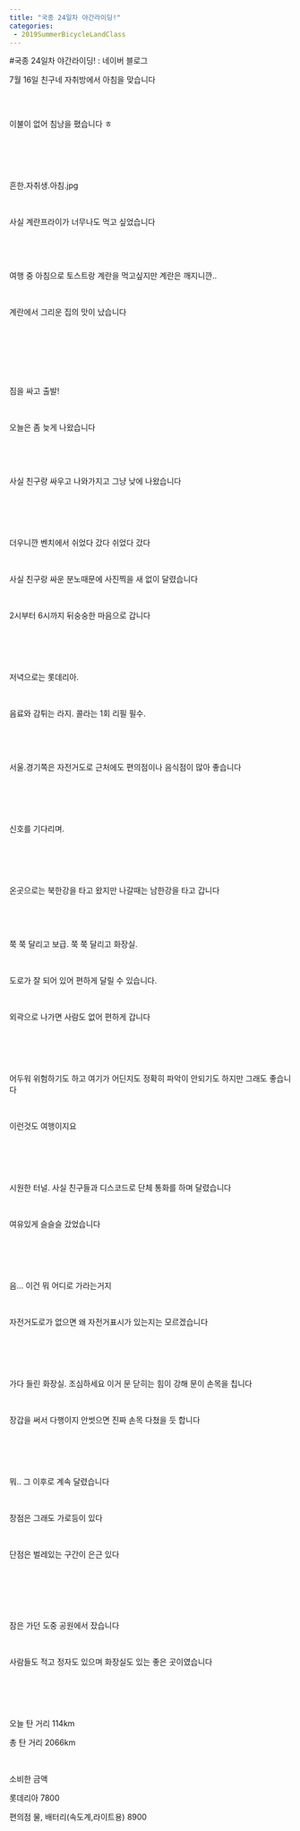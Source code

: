 ```yaml
---
title: "국종 24일차 야간라이딩!"
categories:
 - 2019SummerBicycleLandClass
---
```

#국종 24일차 야간라이딩! : 네이버 블로그
<div class="wrap_rabbit pcol2 _param(1) _postViewArea221592966154" id="post-view221592966154">
<!-- Rabbit HTML --><div class="se-viewer se-theme-default" lang="ko-KR">
<!-- SE_DOC_HEADER_END -->
<div class="se-main-container">
<div class="se-component se-text se-l-default" id="SE-e1c076db-3268-4607-a613-4c12db84ee5c">
<div class="se-component-content">
<div class="se-section se-section-text se-l-default">
<div class="se-module se-module-text"><!-- SE-TEXT { --><p class="se-text-paragraph se-text-paragraph-align-" id="SE-60f5cee5-06f6-43fb-993e-7bac69506a27" style=""><span class="se-fs- se-ff-" id="SE-f80e57f4-1355-4517-b7be-09fb26049b82" style="">7월 16일 친구네 자취방에서 아침을 맞습니다</span></p><!-- } SE-TEXT --><!-- SE-TEXT { --><p class="se-text-paragraph se-text-paragraph-align-" id="SE-de586cf6-dc73-4019-99da-df51dede280b" style=""><span class="se-fs- se-ff-" id="SE-5d3bfe40-6d00-45fd-8677-87690f274d4a" style="">​</span></p><!-- } SE-TEXT --></div>
</div>
</div>
</div> <div class="se-component se-image se-l-default" id="SE-6e0d2f92-5d29-4f56-9afb-affd9349dd02">
<div class="se-component-content se-component-content-fit">
<div class="se-section se-section-image se-l-default se-section-align-">
<a class="se-module se-module-image __se_image_link __se_link" data-linkdata='{"id" : "SE-6e0d2f92-5d29-4f56-9afb-affd9349dd02", "src" : "https://postfiles.pstatic.net/MjAxOTA3MjJfNjQg/MDAxNTYzNzkyNzQ3Nzk0.pVGHLXIDqh_KLB9o9grx01T6Fj5rwHZs7n7s2G1at9Eg.9ve-BYwSg1542ltAL5sQo9LPvnTTHvI6XqKP_-KpDokg.JPEG.dls32208/20190716_022103.jpg", "linkUse" : "false", "link" : ""}' data-linktype="img" href="#" onclick="return false;" style=" ">
<img alt="" class="se-image-resource" data-height="1232" data-lazy-src="https://postfiles.pstatic.net/MjAxOTA3MjJfNjQg/MDAxNTYzNzkyNzQ3Nzk0.pVGHLXIDqh_KLB9o9grx01T6Fj5rwHZs7n7s2G1at9Eg.9ve-BYwSg1542ltAL5sQo9LPvnTTHvI6XqKP_-KpDokg.JPEG.dls32208/20190716_022103.jpg?type=w966" data-width="693" src="https://postfiles.pstatic.net/MjAxOTA3MjJfNjQg/MDAxNTYzNzkyNzQ3Nzk0.pVGHLXIDqh_KLB9o9grx01T6Fj5rwHZs7n7s2G1at9Eg.9ve-BYwSg1542ltAL5sQo9LPvnTTHvI6XqKP_-KpDokg.JPEG.dls32208/20190716_022103.jpg?type=w80_blur">
</img></a> </div>
</div>
</div> <div class="se-component se-text se-l-default" id="SE-d3a5a731-e25f-4577-92df-709512059a50">
<div class="se-component-content">
<div class="se-section se-section-text se-l-default">
<div class="se-module se-module-text"><!-- SE-TEXT { --><p class="se-text-paragraph se-text-paragraph-align-" id="SE-c2b13d65-5585-4669-aea7-9647e88e6c70" style=""><span class="se-fs- se-ff-" id="SE-f2a4a55c-f291-4d93-9af4-6f935cc50156" style="">이불이 없어 침낭을 폈습니다 ㅎ</span></p><!-- } SE-TEXT --><!-- SE-TEXT { --><p class="se-text-paragraph se-text-paragraph-align-" id="SE-44fec364-3a39-4ba1-8d76-1feab66a7fab" style=""><span class="se-fs- se-ff-" id="SE-ead68c23-2c1e-47fc-9374-95d00b98a701" style="">​</span></p><!-- } SE-TEXT --><!-- SE-TEXT { --><p class="se-text-paragraph se-text-paragraph-align-" id="SE-3790f23d-f42f-4290-9c6a-86cf6dd6109f" style=""><span class="se-fs- se-ff-" id="SE-489e882b-c153-4d98-a36c-65207d4b52ff" style="">​</span></p><!-- } SE-TEXT --></div>
</div>
</div>
</div> <div class="se-component se-image se-l-default" id="SE-5a208364-db99-42b1-8417-269b80f63e0c">
<div class="se-component-content se-component-content-fit">
<div class="se-section se-section-image se-l-default se-section-align-">
<a class="se-module se-module-image __se_image_link __se_link" data-linkdata='{"id" : "SE-5a208364-db99-42b1-8417-269b80f63e0c", "src" : "https://postfiles.pstatic.net/MjAxOTA3MjJfMTY4/MDAxNTYzNzkyNzUwMzQ5.6vusdwH9wuo6eOU04H5xmPVbUxHOERoBLVIYcRtnPmUg.gVEcJuXx78lV4F86KS5bgZKUxAA8ATudpTOo4KtPNAEg.JPEG.dls32208/20190716_133126.jpg", "linkUse" : "false", "link" : ""}' data-linktype="img" href="#" onclick="return false;" style=" ">
<img alt="" class="se-image-resource" data-height="1232" data-lazy-src="https://postfiles.pstatic.net/MjAxOTA3MjJfMTY4/MDAxNTYzNzkyNzUwMzQ5.6vusdwH9wuo6eOU04H5xmPVbUxHOERoBLVIYcRtnPmUg.gVEcJuXx78lV4F86KS5bgZKUxAA8ATudpTOo4KtPNAEg.JPEG.dls32208/20190716_133126.jpg?type=w966" data-width="693" src="https://postfiles.pstatic.net/MjAxOTA3MjJfMTY4/MDAxNTYzNzkyNzUwMzQ5.6vusdwH9wuo6eOU04H5xmPVbUxHOERoBLVIYcRtnPmUg.gVEcJuXx78lV4F86KS5bgZKUxAA8ATudpTOo4KtPNAEg.JPEG.dls32208/20190716_133126.jpg?type=w80_blur">
</img></a> </div>
</div>
</div> <div class="se-component se-text se-l-default" id="SE-ade3651f-66b8-498e-b2de-0f87a72cf5ef">
<div class="se-component-content">
<div class="se-section se-section-text se-l-default">
<div class="se-module se-module-text"><!-- SE-TEXT { --><p class="se-text-paragraph se-text-paragraph-align-" id="SE-53fd294d-2c62-4bcc-8d06-673fe4af3299" style=""><span class="se-fs- se-ff-" id="SE-5645be4f-bc02-4d7c-8a17-e450ae2febf4" style="">흔한.자취생.아침.jpg</span></p><!-- } SE-TEXT --><!-- SE-TEXT { --><p class="se-text-paragraph se-text-paragraph-align-" id="SE-5c0aa268-879a-4d52-9e5d-605994c8aa47" style=""><span class="se-fs- se-ff-" id="SE-c91ec35a-4cc6-43a5-a6c6-4ebc65426a47" style="">​</span></p><!-- } SE-TEXT --><!-- SE-TEXT { --><p class="se-text-paragraph se-text-paragraph-align-" id="SE-9abd9a25-8cd5-41e9-a638-c97c00003e79" style=""><span class="se-fs- se-ff-" id="SE-1c284af2-172d-4833-98e6-721b482dc018" style="">사실 계란프라이가 너무나도 먹고 싶었습니다</span></p><!-- } SE-TEXT --><!-- SE-TEXT { --><p class="se-text-paragraph se-text-paragraph-align-" id="SE-62606d51-eb09-4f74-af25-007c3d99ea5c" style=""><span class="se-fs- se-ff-" id="SE-a8622d7b-549c-4998-b725-06596e32da0f" style="">​</span></p><!-- } SE-TEXT --><!-- SE-TEXT { --><p class="se-text-paragraph se-text-paragraph-align-" id="SE-fbda34a5-a5c6-44f6-bf95-1e88ab7b703e" style=""><span class="se-fs- se-ff-" id="SE-e08e8123-c752-4712-afc9-eefe45f3547b" style="">​</span></p><!-- } SE-TEXT --><!-- SE-TEXT { --><p class="se-text-paragraph se-text-paragraph-align-" id="SE-b72ca21f-589a-4a6a-8daa-29738f4c6f61" style=""><span class="se-fs- se-ff-" id="SE-65567a10-2b31-40d8-9e6f-b7a4e9f30469" style="">여행 중 아침으로 토스트랑 계란을 먹고싶지만 계란은 깨지니깐..</span></p><!-- } SE-TEXT --><!-- SE-TEXT { --><p class="se-text-paragraph se-text-paragraph-align-" id="SE-ab720623-96d6-4149-9c06-b3b2821ba5e8" style=""><span class="se-fs- se-ff-" id="SE-bc186b02-36bc-4893-84a7-1b57959190c2" style="">​</span></p><!-- } SE-TEXT --><!-- SE-TEXT { --><p class="se-text-paragraph se-text-paragraph-align-" id="SE-8a33cd71-1fe6-4e78-b0b8-d290fa043f3b" style=""><span class="se-fs- se-ff-" id="SE-53227eb7-fa4b-48ca-b0d1-058d266b15d3" style="">계란에서 그리운 집의 맛이 났습니다</span></p><!-- } SE-TEXT --><!-- SE-TEXT { --><p class="se-text-paragraph se-text-paragraph-align-" id="SE-a45f2155-97e1-481d-8293-ca86cb141224" style=""><span class="se-fs- se-ff-" id="SE-88b2de9d-8183-4041-a61b-80a72422a8b7" style="">​</span></p><!-- } SE-TEXT --><!-- SE-TEXT { --><p class="se-text-paragraph se-text-paragraph-align-" id="SE-7e5f475f-1a01-4e48-949d-7580af53ac21" style=""><span class="se-fs- se-ff-" id="SE-1e916746-6aba-4385-a912-59d5b3ecbe95" style="">​</span></p><!-- } SE-TEXT --><!-- SE-TEXT { --><p class="se-text-paragraph se-text-paragraph-align-" id="SE-ee1decd8-7b40-4e0a-b22a-5ac76f269c75" style=""><span class="se-fs- se-ff-" id="SE-9cd5329a-6736-4710-819c-5bcab05d2214" style="">​</span></p><!-- } SE-TEXT --></div>
</div>
</div>
</div> <div class="se-component se-image se-l-default" id="SE-103f06d6-8de8-43ce-b203-d82af9d03c42">
<div class="se-component-content se-component-content-fit">
<div class="se-section se-section-image se-l-default se-section-align-">
<a class="se-module se-module-image __se_image_link __se_link" data-linkdata='{"id" : "SE-103f06d6-8de8-43ce-b203-d82af9d03c42", "src" : "https://postfiles.pstatic.net/MjAxOTA3MjJfNiAg/MDAxNTYzNzkyNzUxODY3.qbPeqfxUY9p0EYaAYEBgtPNyzIKuTLLQ5dlPpmpGV6Mg.51-U3EzGBjvmTm3we9nI_ZDWX8sV4JjM4wFslZoNfu0g.JPEG.dls32208/20190716_154424.jpg", "linkUse" : "false", "link" : ""}' data-linktype="img" href="#" onclick="return false;" style=" ">
<img alt="" class="se-image-resource" data-height="1232" data-lazy-src="https://postfiles.pstatic.net/MjAxOTA3MjJfNiAg/MDAxNTYzNzkyNzUxODY3.qbPeqfxUY9p0EYaAYEBgtPNyzIKuTLLQ5dlPpmpGV6Mg.51-U3EzGBjvmTm3we9nI_ZDWX8sV4JjM4wFslZoNfu0g.JPEG.dls32208/20190716_154424.jpg?type=w966" data-width="693" src="https://postfiles.pstatic.net/MjAxOTA3MjJfNiAg/MDAxNTYzNzkyNzUxODY3.qbPeqfxUY9p0EYaAYEBgtPNyzIKuTLLQ5dlPpmpGV6Mg.51-U3EzGBjvmTm3we9nI_ZDWX8sV4JjM4wFslZoNfu0g.JPEG.dls32208/20190716_154424.jpg?type=w80_blur">
</img></a> </div>
</div>
</div> <div class="se-component se-text se-l-default" id="SE-3acd7157-8359-4cc5-b519-6e42eb1e3e52">
<div class="se-component-content">
<div class="se-section se-section-text se-l-default">
<div class="se-module se-module-text"><!-- SE-TEXT { --><p class="se-text-paragraph se-text-paragraph-align-" id="SE-3411aac6-7e1e-4520-90e0-7138fbea6cac" style=""><span class="se-fs- se-ff-" id="SE-f05f2d2c-f726-4adb-9a6d-6f9a80e7097d" style="">짐을 싸고 출발!</span></p><!-- } SE-TEXT --><!-- SE-TEXT { --><p class="se-text-paragraph se-text-paragraph-align-" id="SE-00673cb7-0486-45ce-bb23-629cc5d53aad" style=""><span class="se-fs- se-ff-" id="SE-e2ceeb62-6b23-4f2d-8c36-b7feb03c3074" style="">​</span></p><!-- } SE-TEXT --><!-- SE-TEXT { --><p class="se-text-paragraph se-text-paragraph-align-" id="SE-c97617c1-4c67-48fe-a68f-a002fec1fa1a" style=""><span class="se-fs- se-ff-" id="SE-97aa050c-16eb-4f08-8f98-58838041872c" style="">오늘은 좀 늦게 나왔습니다</span></p><!-- } SE-TEXT --><!-- SE-TEXT { --><p class="se-text-paragraph se-text-paragraph-align-" id="SE-549a50d4-7fae-4a9f-a443-2ffe1ae89d49" style=""><span class="se-fs- se-ff-" id="SE-d0bc760c-f067-41d0-b881-4ffc638489ac" style="">​</span></p><!-- } SE-TEXT --><!-- SE-TEXT { --><p class="se-text-paragraph se-text-paragraph-align-" id="SE-d8d05fff-addd-4646-83b7-ffbc221cf8ef" style=""><span class="se-fs- se-ff-" id="SE-3ad8094c-62ed-4190-b0f8-1286ea9c4599" style="">​</span></p><!-- } SE-TEXT --><!-- SE-TEXT { --><p class="se-text-paragraph se-text-paragraph-align-" id="SE-d3568089-914d-4b83-9eeb-ec036a298558" style=""><span class="se-fs- se-ff-" id="SE-57a61f98-facd-44d0-92f5-f867e2fd7bee" style="">사실 친구랑 싸우고 나와가지고 그냥 낮에 나왔습니다</span></p><!-- } SE-TEXT --><!-- SE-TEXT { --><p class="se-text-paragraph se-text-paragraph-align-" id="SE-36235492-60a7-4c6e-b4bb-26448de664a2" style=""><span class="se-fs- se-ff-" id="SE-36bedaab-a482-4fae-a192-a30fa30aef4c" style="">​</span></p><!-- } SE-TEXT --><!-- SE-TEXT { --><p class="se-text-paragraph se-text-paragraph-align-" id="SE-4b8786ae-a13a-4f70-b74e-734caaafb5f7" style=""><span class="se-fs- se-ff-" id="SE-1d192a74-046c-46c5-b826-98ebd79aa321" style="">​</span></p><!-- } SE-TEXT --></div>
</div>
</div>
</div> <div class="se-component se-image se-l-default" id="SE-e9cb8312-9292-44dc-a629-891f4e55680a">
<div class="se-component-content se-component-content-fit">
<div class="se-section se-section-image se-l-default se-section-align-">
<a class="se-module se-module-image __se_image_link __se_link" data-linkdata='{"id" : "SE-e9cb8312-9292-44dc-a629-891f4e55680a", "src" : "https://postfiles.pstatic.net/MjAxOTA3MjJfMjUw/MDAxNTYzNzkyNzUzOTEy.kn0mm3DZj6Q2tBSvhRlLZLsl0sRx7E0-aj6bTrvGPzIg.n2cgzDbeHY6mw9xPTPeE0r_tWDJsdzEhXlhb_i36PLAg.JPEG.dls32208/20190716_170705.jpg", "linkUse" : "false", "link" : ""}' data-linktype="img" href="#" onclick="return false;" style=" ">
<img alt="" class="se-image-resource" data-height="389" data-lazy-src="https://postfiles.pstatic.net/MjAxOTA3MjJfMjUw/MDAxNTYzNzkyNzUzOTEy.kn0mm3DZj6Q2tBSvhRlLZLsl0sRx7E0-aj6bTrvGPzIg.n2cgzDbeHY6mw9xPTPeE0r_tWDJsdzEhXlhb_i36PLAg.JPEG.dls32208/20190716_170705.jpg?type=w966" data-width="693" src="https://postfiles.pstatic.net/MjAxOTA3MjJfMjUw/MDAxNTYzNzkyNzUzOTEy.kn0mm3DZj6Q2tBSvhRlLZLsl0sRx7E0-aj6bTrvGPzIg.n2cgzDbeHY6mw9xPTPeE0r_tWDJsdzEhXlhb_i36PLAg.JPEG.dls32208/20190716_170705.jpg?type=w80_blur">
</img></a> </div>
</div>
</div> <div class="se-component se-text se-l-default" id="SE-2068877b-9205-47c3-833f-086057160d94">
<div class="se-component-content">
<div class="se-section se-section-text se-l-default">
<div class="se-module se-module-text"><!-- SE-TEXT { --><p class="se-text-paragraph se-text-paragraph-align-" id="SE-c1ef0a27-1d16-404b-894d-12c4318bba7e" style=""><span class="se-fs- se-ff-" id="SE-688852f1-7494-49b4-94ea-27b8f651c541" style="">더우니깐 벤치에서 쉬었다 갔다 쉬었다 갔다</span></p><!-- } SE-TEXT --><!-- SE-TEXT { --><p class="se-text-paragraph se-text-paragraph-align-" id="SE-28fe957d-c7ee-45da-bb0a-9e6a28f24612" style=""><span class="se-fs- se-ff-" id="SE-c50c3266-cd94-4d4f-90c9-57323994b225" style="">​</span></p><!-- } SE-TEXT --><!-- SE-TEXT { --><p class="se-text-paragraph se-text-paragraph-align-" id="SE-cf42c337-35f1-462d-9b07-f4a6aa829afd" style=""><span class="se-fs- se-ff-" id="SE-94424bc3-b3fc-4a0a-868c-bd9b7f0ac282" style="">사실 친구랑 싸운 분노때문에 사진찍을 새 없이 달렸습니다</span></p><!-- } SE-TEXT --><!-- SE-TEXT { --><p class="se-text-paragraph se-text-paragraph-align-" id="SE-3118ea9e-e16b-44e9-8758-1212a42a359d" style=""><span class="se-fs- se-ff-" id="SE-bc9f383b-c68d-45ae-9188-df6920bee6aa" style="">​</span></p><!-- } SE-TEXT --><!-- SE-TEXT { --><p class="se-text-paragraph se-text-paragraph-align-" id="SE-cb7ecfac-0275-4963-a658-83a57f0d6fcc" style=""><span class="se-fs- se-ff-" id="SE-cc98ebf3-1dfb-4321-a0a0-4cef7ffee897" style="">2시부터 6시까지 뒤숭숭한 마음으로 갑니다</span></p><!-- } SE-TEXT --><!-- SE-TEXT { --><p class="se-text-paragraph se-text-paragraph-align-" id="SE-f58d351c-39ca-4c2e-be3b-2f19375c5054" style=""><span class="se-fs- se-ff-" id="SE-52eb4c18-f4a4-4aa5-a822-5d2124535e25" style="">​</span></p><!-- } SE-TEXT --><!-- SE-TEXT { --><p class="se-text-paragraph se-text-paragraph-align-" id="SE-ec2949dc-b048-4484-beb8-3ea8a05ed0cd" style=""><span class="se-fs- se-ff-" id="SE-34b13599-0940-4f1a-b3cf-f9c3f289b272" style="">​</span></p><!-- } SE-TEXT --></div>
</div>
</div>
</div> <div class="se-component se-image se-l-default" id="SE-c1bf90e2-755e-4e4e-9570-4f1d29c6cb56">
<div class="se-component-content se-component-content-fit">
<div class="se-section se-section-image se-l-default se-section-align-">
<a class="se-module se-module-image __se_image_link __se_link" data-linkdata='{"id" : "SE-c1bf90e2-755e-4e4e-9570-4f1d29c6cb56", "src" : "https://postfiles.pstatic.net/MjAxOTA3MjJfOTEg/MDAxNTYzNzkyNzU0OTM3.Ktn3ZFHIaaWvK5wRjUNQX-StmjmWsLHujiFy3cyIGxEg.Lo9mNOvMfWcvNM0iTrI06fj4yqBefsKWXZstAqFVpEAg.JPEG.dls32208/20190716_184737.jpg", "linkUse" : "false", "link" : ""}' data-linktype="img" href="#" onclick="return false;" style=" ">
<img alt="" class="se-image-resource" data-height="389" data-lazy-src="https://postfiles.pstatic.net/MjAxOTA3MjJfOTEg/MDAxNTYzNzkyNzU0OTM3.Ktn3ZFHIaaWvK5wRjUNQX-StmjmWsLHujiFy3cyIGxEg.Lo9mNOvMfWcvNM0iTrI06fj4yqBefsKWXZstAqFVpEAg.JPEG.dls32208/20190716_184737.jpg?type=w966" data-width="693" src="https://postfiles.pstatic.net/MjAxOTA3MjJfOTEg/MDAxNTYzNzkyNzU0OTM3.Ktn3ZFHIaaWvK5wRjUNQX-StmjmWsLHujiFy3cyIGxEg.Lo9mNOvMfWcvNM0iTrI06fj4yqBefsKWXZstAqFVpEAg.JPEG.dls32208/20190716_184737.jpg?type=w80_blur"/>
</a> </div>
</div>
</div> <div class="se-component se-image se-l-default" id="SE-4961d6e3-dfaa-425d-925a-134319ce0266">
<div class="se-component-content se-component-content-fit">
<div class="se-section se-section-image se-l-default se-section-align-">
<a class="se-module se-module-image __se_image_link __se_link" data-linkdata='{"id" : "SE-4961d6e3-dfaa-425d-925a-134319ce0266", "src" : "https://postfiles.pstatic.net/MjAxOTA3MjJfMjEw/MDAxNTYzNzkyNzU2MDI0.H_V9sEnwoWfuLeJUPCK_7KBiNnUWgbfDbkGHRZCi2SMg.JD4Kw-BOhaDpr1yLY3ovoEeWksqZ-xsGltWVJU2OgZEg.JPEG.dls32208/20190716_185740.jpg", "linkUse" : "false", "link" : ""}' data-linktype="img" href="#" onclick="return false;" style=" ">
<img alt="" class="se-image-resource" data-height="389" data-lazy-src="https://postfiles.pstatic.net/MjAxOTA3MjJfMjEw/MDAxNTYzNzkyNzU2MDI0.H_V9sEnwoWfuLeJUPCK_7KBiNnUWgbfDbkGHRZCi2SMg.JD4Kw-BOhaDpr1yLY3ovoEeWksqZ-xsGltWVJU2OgZEg.JPEG.dls32208/20190716_185740.jpg?type=w966" data-width="693" src="https://postfiles.pstatic.net/MjAxOTA3MjJfMjEw/MDAxNTYzNzkyNzU2MDI0.H_V9sEnwoWfuLeJUPCK_7KBiNnUWgbfDbkGHRZCi2SMg.JD4Kw-BOhaDpr1yLY3ovoEeWksqZ-xsGltWVJU2OgZEg.JPEG.dls32208/20190716_185740.jpg?type=w80_blur"/>
</a> </div>
</div>
</div> <div class="se-component se-text se-l-default" id="SE-f275854d-785b-42e4-8f10-4452572b684a">
<div class="se-component-content">
<div class="se-section se-section-text se-l-default">
<div class="se-module se-module-text"><!-- SE-TEXT { --><p class="se-text-paragraph se-text-paragraph-align-" id="SE-b9935cbd-a9a7-4548-83f5-1c376731da84" style=""><span class="se-fs- se-ff-" id="SE-a33f8a66-250c-42ac-b706-1f4144955bed" style="">저녁으로는 롯데리아.</span></p><!-- } SE-TEXT --><!-- SE-TEXT { --><p class="se-text-paragraph se-text-paragraph-align-" id="SE-a06bdbf3-2e96-4394-9ee5-56b2271f9e10" style=""><span class="se-fs- se-ff-" id="SE-5e6a8882-5273-486c-abd2-277ca27d6837" style="">​</span></p><!-- } SE-TEXT --><!-- SE-TEXT { --><p class="se-text-paragraph se-text-paragraph-align-" id="SE-6dcb0187-110d-4f04-b2fe-8bff5bfebbc9" style=""><span class="se-fs- se-ff-" id="SE-f253ac4a-e248-4147-88a9-fa74b9fce8db" style="">음료와 감튀는 라지. 콜라는 1회 리필 필수.</span></p><!-- } SE-TEXT --><!-- SE-TEXT { --><p class="se-text-paragraph se-text-paragraph-align-" id="SE-48b59a8d-1607-4eb2-9a5e-d8af28f8d1a0" style=""><span class="se-fs- se-ff-" id="SE-8acee549-9934-4ca0-b7eb-8c17d68f331f" style="">​</span></p><!-- } SE-TEXT --><!-- SE-TEXT { --><p class="se-text-paragraph se-text-paragraph-align-" id="SE-434a7e3d-174e-496b-8bd0-af88646787f6" style=""><span class="se-fs- se-ff-" id="SE-d0c349ea-5e42-42a6-8a00-48d15d9edf95" style="">​</span></p><!-- } SE-TEXT --><!-- SE-TEXT { --><p class="se-text-paragraph se-text-paragraph-align-" id="SE-37f8d416-cb20-425a-b8a5-593be36fd651" style=""><span class="se-fs- se-ff-" id="SE-d0c9e123-b663-4042-bc1c-cfa4fc4ae09c" style="">서울.경기쪽은 자전거도로 근처에도 편의점이나 음식점이 많아 좋습니다</span></p><!-- } SE-TEXT --><!-- SE-TEXT { --><p class="se-text-paragraph se-text-paragraph-align-" id="SE-1de6360f-14a3-4a5f-aa3d-9d8ea8b0a05b" style=""><span class="se-fs- se-ff-" id="SE-31f73e57-3823-43ae-b3ad-e1f7a5a75868" style="">​</span></p><!-- } SE-TEXT --><!-- SE-TEXT { --><p class="se-text-paragraph se-text-paragraph-align-" id="SE-1147c0a3-d212-488b-955b-2216d70a479b" style=""><span class="se-fs- se-ff-" id="SE-5e2dc1c5-6645-40be-b192-d36b5c6a8fb2" style="">​</span></p><!-- } SE-TEXT --></div>
</div>
</div>
</div> <div class="se-component se-image se-l-default" id="SE-533e5896-13fd-4075-b2bc-426a3058895b">
<div class="se-component-content se-component-content-fit">
<div class="se-section se-section-image se-l-default se-section-align-">
<a class="se-module se-module-image __se_image_link __se_link" data-linkdata='{"id" : "SE-533e5896-13fd-4075-b2bc-426a3058895b", "src" : "https://postfiles.pstatic.net/MjAxOTA3MjJfMTQg/MDAxNTYzNzkyNzU3MTAw.xye2f7dbFF6tEY2r2vCnQRNNfL-BULYz55gqWtZtG1Ug.lklSE-IoTnKEj8Ce57qdt8EgUtUsa9Rg323UKkalSCMg.JPEG.dls32208/20190716_193016.jpg", "linkUse" : "false", "link" : ""}' data-linktype="img" href="#" onclick="return false;" style=" ">
<img alt="" class="se-image-resource" data-height="389" data-lazy-src="https://postfiles.pstatic.net/MjAxOTA3MjJfMTQg/MDAxNTYzNzkyNzU3MTAw.xye2f7dbFF6tEY2r2vCnQRNNfL-BULYz55gqWtZtG1Ug.lklSE-IoTnKEj8Ce57qdt8EgUtUsa9Rg323UKkalSCMg.JPEG.dls32208/20190716_193016.jpg?type=w966" data-width="693" src="https://postfiles.pstatic.net/MjAxOTA3MjJfMTQg/MDAxNTYzNzkyNzU3MTAw.xye2f7dbFF6tEY2r2vCnQRNNfL-BULYz55gqWtZtG1Ug.lklSE-IoTnKEj8Ce57qdt8EgUtUsa9Rg323UKkalSCMg.JPEG.dls32208/20190716_193016.jpg?type=w80_blur"/>
</a> </div>
</div>
</div> <div class="se-component se-image se-l-default" id="SE-76dc8541-ce32-4a94-9338-cf15b49b8c2f">
<div class="se-component-content se-component-content-fit">
<div class="se-section se-section-image se-l-default se-section-align-">
<a class="se-module se-module-image __se_image_link __se_link" data-linkdata='{"id" : "SE-76dc8541-ce32-4a94-9338-cf15b49b8c2f", "src" : "https://postfiles.pstatic.net/MjAxOTA3MjJfODcg/MDAxNTYzNzkyNzU4MTkw.bl5wkhLtExRbIXEN8y__LhDsGvZgCVL6T7EEZxAGwtgg.7N2-Ms1N6yDuUrWbLu-owhwo9lotjPzK6Uz8m5dMlCkg.JPEG.dls32208/20190716_193021.jpg", "linkUse" : "false", "link" : ""}' data-linktype="img" href="#" onclick="return false;" style=" ">
<img alt="" class="se-image-resource" data-height="389" data-lazy-src="https://postfiles.pstatic.net/MjAxOTA3MjJfODcg/MDAxNTYzNzkyNzU4MTkw.bl5wkhLtExRbIXEN8y__LhDsGvZgCVL6T7EEZxAGwtgg.7N2-Ms1N6yDuUrWbLu-owhwo9lotjPzK6Uz8m5dMlCkg.JPEG.dls32208/20190716_193021.jpg?type=w966" data-width="693" src="https://postfiles.pstatic.net/MjAxOTA3MjJfODcg/MDAxNTYzNzkyNzU4MTkw.bl5wkhLtExRbIXEN8y__LhDsGvZgCVL6T7EEZxAGwtgg.7N2-Ms1N6yDuUrWbLu-owhwo9lotjPzK6Uz8m5dMlCkg.JPEG.dls32208/20190716_193021.jpg?type=w80_blur"/>
</a> </div>
</div>
</div> <div class="se-component se-text se-l-default" id="SE-436f0e8e-9bf8-45f5-8eb6-5883a13c40db">
<div class="se-component-content">
<div class="se-section se-section-text se-l-default">
<div class="se-module se-module-text"><!-- SE-TEXT { --><p class="se-text-paragraph se-text-paragraph-align-" id="SE-d587dd46-05bf-4575-a01f-cad367d03470" style=""><span class="se-fs- se-ff-" id="SE-d47c5db5-6fd1-4e29-ba2e-e786e91c7416" style="">신호를 기다리며.</span></p><!-- } SE-TEXT --><!-- SE-TEXT { --><p class="se-text-paragraph se-text-paragraph-align-" id="SE-b0e00ad6-5e34-430c-a2bb-c9bfccef52ee" style=""><span class="se-fs- se-ff-" id="SE-9e5b2e3b-f12b-498e-b7fe-a69893cd0bfd" style="">​</span></p><!-- } SE-TEXT --><!-- SE-TEXT { --><p class="se-text-paragraph se-text-paragraph-align-" id="SE-c3a5a621-c510-4772-8a88-e3ee0a0ca6a9" style=""><span class="se-fs- se-ff-" id="SE-f7cc52ac-d0b8-4a7b-bbd6-939de3472c6d" style="">​</span></p><!-- } SE-TEXT --></div>
</div>
</div>
</div> <div class="se-component se-image se-l-default" id="SE-8847faf4-662d-433e-b066-1e12f63cc6c9">
<div class="se-component-content se-component-content-fit">
<div class="se-section se-section-image se-l-default se-section-align-">
<a class="se-module se-module-image __se_image_link __se_link" data-linkdata='{"id" : "SE-8847faf4-662d-433e-b066-1e12f63cc6c9", "src" : "https://postfiles.pstatic.net/MjAxOTA3MjJfMjM0/MDAxNTYzNzkyNzYwMzY1.P-H51E_nyVJe8HUx0trIUS1B2g3aTRQd0tdpe3gqezIg.o8chfk4OmMpc1Qc-TX7bRHQQBjdWH5yLT1N21s5Mnq4g.JPEG.dls32208/20190716_194516.jpg", "linkUse" : "false", "link" : ""}' data-linktype="img" href="#" onclick="return false;" style=" ">
<img alt="" class="se-image-resource" data-height="389" data-lazy-src="https://postfiles.pstatic.net/MjAxOTA3MjJfMjM0/MDAxNTYzNzkyNzYwMzY1.P-H51E_nyVJe8HUx0trIUS1B2g3aTRQd0tdpe3gqezIg.o8chfk4OmMpc1Qc-TX7bRHQQBjdWH5yLT1N21s5Mnq4g.JPEG.dls32208/20190716_194516.jpg?type=w966" data-width="693" src="https://postfiles.pstatic.net/MjAxOTA3MjJfMjM0/MDAxNTYzNzkyNzYwMzY1.P-H51E_nyVJe8HUx0trIUS1B2g3aTRQd0tdpe3gqezIg.o8chfk4OmMpc1Qc-TX7bRHQQBjdWH5yLT1N21s5Mnq4g.JPEG.dls32208/20190716_194516.jpg?type=w80_blur"/>
</a> </div>
</div>
</div> <div class="se-component se-text se-l-default" id="SE-a4263be0-4ba1-41c9-9683-da85c34143f2">
<div class="se-component-content">
<div class="se-section se-section-text se-l-default">
<div class="se-module se-module-text"><!-- SE-TEXT { --><p class="se-text-paragraph se-text-paragraph-align-" id="SE-8c4ef249-8c82-4a22-a41a-a608e5e1b1b9" style=""><span class="se-fs- se-ff-" id="SE-d8e46368-2488-4bd4-b5c1-b333563cb2eb" style="">온곳으로는 북한강을 타고 왔지만 나갈때는 남한강을 타고 갑니다</span></p><!-- } SE-TEXT --><!-- SE-TEXT { --><p class="se-text-paragraph se-text-paragraph-align-" id="SE-57dc8d63-8f68-4435-af43-5505c17f1283" style=""><span class="se-fs- se-ff-" id="SE-9cb7518b-eaa4-4626-8714-b99a9e6ea4a3" style="">​</span></p><!-- } SE-TEXT --><!-- SE-TEXT { --><p class="se-text-paragraph se-text-paragraph-align-" id="SE-507083be-c58e-406e-b1b6-19c16af4d787" style=""><span class="se-fs- se-ff-" id="SE-36e749c0-966c-4543-927f-03845d2f8b81" style="">​</span></p><!-- } SE-TEXT --><!-- SE-TEXT { --><p class="se-text-paragraph se-text-paragraph-align-" id="SE-d0094684-6261-4a11-a6bd-707d3d4bb740" style=""><span class="se-fs- se-ff-" id="SE-b7c2f08c-9f7e-4761-b0b8-dfa222101028" style="">쭉 쭉 달리고 보급.  쭉 쭉 달리고 화장실.</span></p><!-- } SE-TEXT --><!-- SE-TEXT { --><p class="se-text-paragraph se-text-paragraph-align-" id="SE-1cce4edc-2484-4e9e-b818-e81b6eb7d138" style=""><span class="se-fs- se-ff-" id="SE-ee22573e-a621-4ba8-8764-03bb4a77d4eb" style="">​</span></p><!-- } SE-TEXT --><!-- SE-TEXT { --><p class="se-text-paragraph se-text-paragraph-align-" id="SE-14f19f1d-49f3-4c19-aeee-55a3bf0a0c87" style=""><span class="se-fs- se-ff-" id="SE-3f28ae04-c966-450d-aef6-0b89beb89b05" style="">도로가 잘 되어 있어 편하게 달릴 수 있습니다.</span></p><!-- } SE-TEXT --><!-- SE-TEXT { --><p class="se-text-paragraph se-text-paragraph-align-" id="SE-af034374-3052-4a39-ac59-15b320a7fcb2" style=""><span class="se-fs- se-ff-" id="SE-e2e69f4f-7af3-4955-82af-41536aace168" style="">​</span></p><!-- } SE-TEXT --><!-- SE-TEXT { --><p class="se-text-paragraph se-text-paragraph-align-" id="SE-7872367d-3522-4c07-9c0d-b328dbf4597e" style=""><span class="se-fs- se-ff-" id="SE-ae1118ab-1f79-485d-81e1-a18af6e84375" style="">외곽으로 나가면 사람도 없어 편하게 갑니다</span></p><!-- } SE-TEXT --><!-- SE-TEXT { --><p class="se-text-paragraph se-text-paragraph-align-" id="SE-7acd545d-e420-4d35-9d9c-a2a40793783d" style=""><span class="se-fs- se-ff-" id="SE-6c25decd-6765-4996-8731-608967501942" style="">​</span></p><!-- } SE-TEXT --><!-- SE-TEXT { --><p class="se-text-paragraph se-text-paragraph-align-" id="SE-c8c4cf51-7e25-4d1f-a21a-58afcce4ece1" style=""><span class="se-fs- se-ff-" id="SE-225fa528-30e1-49af-9406-c94f6d6f54ac" style="">​</span></p><!-- } SE-TEXT --></div>
</div>
</div>
</div> <div class="se-component se-image se-l-default" id="SE-6192cf77-c11d-4ed0-943d-75f875a1cde4">
<div class="se-component-content se-component-content-fit">
<div class="se-section se-section-image se-l-default se-section-align-">
<a class="se-module se-module-image __se_image_link __se_link" data-linkdata='{"id" : "SE-6192cf77-c11d-4ed0-943d-75f875a1cde4", "src" : "https://postfiles.pstatic.net/MjAxOTA3MjJfMTc3/MDAxNTYzNzkyNzYxMzU2.JCr-u42PK7UJKI4T4eM9GbYIPqA-tEKRSARk-wVao0gg.-l2dYwfJHv1a6RfLX5_DG1toz4z5UJXJtX3LubwODrkg.JPEG.dls32208/20190716_203441.jpg", "linkUse" : "false", "link" : ""}' data-linktype="img" href="#" onclick="return false;" style=" ">
<img alt="" class="se-image-resource" data-height="389" data-lazy-src="https://postfiles.pstatic.net/MjAxOTA3MjJfMTc3/MDAxNTYzNzkyNzYxMzU2.JCr-u42PK7UJKI4T4eM9GbYIPqA-tEKRSARk-wVao0gg.-l2dYwfJHv1a6RfLX5_DG1toz4z5UJXJtX3LubwODrkg.JPEG.dls32208/20190716_203441.jpg?type=w966" data-width="693" src="https://postfiles.pstatic.net/MjAxOTA3MjJfMTc3/MDAxNTYzNzkyNzYxMzU2.JCr-u42PK7UJKI4T4eM9GbYIPqA-tEKRSARk-wVao0gg.-l2dYwfJHv1a6RfLX5_DG1toz4z5UJXJtX3LubwODrkg.JPEG.dls32208/20190716_203441.jpg?type=w80_blur"/>
</a> </div>
</div>
</div> <div class="se-component se-image se-l-default" id="SE-bc445fb8-c724-44c4-a392-a75bbd07e683">
<div class="se-component-content se-component-content-fit">
<div class="se-section se-section-image se-l-default se-section-align-">
<a class="se-module se-module-image __se_image_link __se_link" data-linkdata='{"id" : "SE-bc445fb8-c724-44c4-a392-a75bbd07e683", "src" : "https://postfiles.pstatic.net/MjAxOTA3MjJfMTk5/MDAxNTYzNzkyNzYyNDM2.UgGU7bgU_7SEWYCznxUcaf1Pal2IM4q3g8ITI6k98HUg.a1dJ5bG9BJGmY9SZKXZS-uxFfdVjT1k8RFvhznYFYMog.JPEG.dls32208/20190716_203642.jpg", "linkUse" : "false", "link" : ""}' data-linktype="img" href="#" onclick="return false;" style=" ">
<img alt="" class="se-image-resource" data-height="389" data-lazy-src="https://postfiles.pstatic.net/MjAxOTA3MjJfMTk5/MDAxNTYzNzkyNzYyNDM2.UgGU7bgU_7SEWYCznxUcaf1Pal2IM4q3g8ITI6k98HUg.a1dJ5bG9BJGmY9SZKXZS-uxFfdVjT1k8RFvhznYFYMog.JPEG.dls32208/20190716_203642.jpg?type=w966" data-width="693" src="https://postfiles.pstatic.net/MjAxOTA3MjJfMTk5/MDAxNTYzNzkyNzYyNDM2.UgGU7bgU_7SEWYCznxUcaf1Pal2IM4q3g8ITI6k98HUg.a1dJ5bG9BJGmY9SZKXZS-uxFfdVjT1k8RFvhznYFYMog.JPEG.dls32208/20190716_203642.jpg?type=w80_blur"/>
</a> </div>
</div>
</div> <div class="se-component se-text se-l-default" id="SE-e97f181b-1d2e-41e5-a625-f8d383a6277e">
<div class="se-component-content">
<div class="se-section se-section-text se-l-default">
<div class="se-module se-module-text"><!-- SE-TEXT { --><p class="se-text-paragraph se-text-paragraph-align-" id="SE-d69e2a76-0067-4c7c-a47a-10f66452ddd7" style=""><span class="se-fs- se-ff-" id="SE-0a005223-5d4b-4900-a947-8b84f2c5fca7" style="">어두워 위험하기도 하고 여기가 어딘지도 정확히 파악이 안되기도 하지만 그래도 좋습니다</span></p><!-- } SE-TEXT --><!-- SE-TEXT { --><p class="se-text-paragraph se-text-paragraph-align-" id="SE-b6fc0bd2-1c00-4777-81c7-707237a9d348" style=""><span class="se-fs- se-ff-" id="SE-eaef119d-76f4-4122-9c22-3b465c5add23" style="">​</span></p><!-- } SE-TEXT --><!-- SE-TEXT { --><p class="se-text-paragraph se-text-paragraph-align-" id="SE-0ef80689-7042-46ce-ab91-7727062eb538" style=""><span class="se-fs- se-ff-" id="SE-7d4f599e-8c2c-43d5-82ba-22ba2c35a2c6" style="">이런것도 여행이지요</span></p><!-- } SE-TEXT --><!-- SE-TEXT { --><p class="se-text-paragraph se-text-paragraph-align-" id="SE-34c94547-70a4-4b57-a1dd-4d2514000c46" style=""><span class="se-fs- se-ff-" id="SE-5ae6b032-fb0c-4975-9dc5-f270033de08b" style="">​</span></p><!-- } SE-TEXT --><!-- SE-TEXT { --><p class="se-text-paragraph se-text-paragraph-align-" id="SE-25bbf606-3ff6-4c4d-8eb7-de3ff3564bb2" style=""><span class="se-fs- se-ff-" id="SE-90a4f16b-af94-43d7-8470-a0fab3901725" style="">​</span></p><!-- } SE-TEXT --></div>
</div>
</div>
</div> <div class="se-component se-image se-l-default" id="SE-c8adb3d3-c28c-460f-8c2a-c10e3c064e01">
<div class="se-component-content se-component-content-fit">
<div class="se-section se-section-image se-l-default se-section-align-">
<a class="se-module se-module-image __se_image_link __se_link" data-linkdata='{"id" : "SE-c8adb3d3-c28c-460f-8c2a-c10e3c064e01", "src" : "https://postfiles.pstatic.net/MjAxOTA3MjJfMSAg/MDAxNTYzNzkyNzYzODE2.yfWg7pWMcn9zjS6aVfi2nexOn1F2_FNqypeSXhzrQWsg.UHYCG5jOqKVP9ApbtLGtC7BbpUMdgLmg4MKbADm161Qg.JPEG.dls32208/20190716_204746.jpg", "linkUse" : "false", "link" : ""}' data-linktype="img" href="#" onclick="return false;" style=" ">
<img alt="" class="se-image-resource" data-height="1232" data-lazy-src="https://postfiles.pstatic.net/MjAxOTA3MjJfMSAg/MDAxNTYzNzkyNzYzODE2.yfWg7pWMcn9zjS6aVfi2nexOn1F2_FNqypeSXhzrQWsg.UHYCG5jOqKVP9ApbtLGtC7BbpUMdgLmg4MKbADm161Qg.JPEG.dls32208/20190716_204746.jpg?type=w966" data-width="693" src="https://postfiles.pstatic.net/MjAxOTA3MjJfMSAg/MDAxNTYzNzkyNzYzODE2.yfWg7pWMcn9zjS6aVfi2nexOn1F2_FNqypeSXhzrQWsg.UHYCG5jOqKVP9ApbtLGtC7BbpUMdgLmg4MKbADm161Qg.JPEG.dls32208/20190716_204746.jpg?type=w80_blur"/>
</a> </div>
</div>
</div> <div class="se-component se-image se-l-default" id="SE-ba75231a-6fec-48b1-b1d4-e571076d9736">
<div class="se-component-content se-component-content-fit">
<div class="se-section se-section-image se-l-default se-section-align-">
<a class="se-module se-module-image __se_image_link __se_link" data-linkdata='{"id" : "SE-ba75231a-6fec-48b1-b1d4-e571076d9736", "src" : "https://postfiles.pstatic.net/MjAxOTA3MjJfMjMw/MDAxNTYzNzkyNzY1MTg4.LdaGwJyFraUrjRRiryOXxu5zwKCQcexRSrjvDQld9Ggg.zyWd4ZaTcX5FhGik7d6qYoqsPqrEmoK2glNXqdFWQOIg.JPEG.dls32208/20190716_210059.jpg", "linkUse" : "false", "link" : ""}' data-linktype="img" href="#" onclick="return false;" style=" ">
<img alt="" class="se-image-resource" data-height="1232" data-lazy-src="https://postfiles.pstatic.net/MjAxOTA3MjJfMjMw/MDAxNTYzNzkyNzY1MTg4.LdaGwJyFraUrjRRiryOXxu5zwKCQcexRSrjvDQld9Ggg.zyWd4ZaTcX5FhGik7d6qYoqsPqrEmoK2glNXqdFWQOIg.JPEG.dls32208/20190716_210059.jpg?type=w966" data-width="693" src="https://postfiles.pstatic.net/MjAxOTA3MjJfMjMw/MDAxNTYzNzkyNzY1MTg4.LdaGwJyFraUrjRRiryOXxu5zwKCQcexRSrjvDQld9Ggg.zyWd4ZaTcX5FhGik7d6qYoqsPqrEmoK2glNXqdFWQOIg.JPEG.dls32208/20190716_210059.jpg?type=w80_blur"/>
</a> </div>
</div>
</div> <div class="se-component se-text se-l-default" id="SE-666ef554-2a0c-40ac-9954-85beb63b6ea9">
<div class="se-component-content">
<div class="se-section se-section-text se-l-default">
<div class="se-module se-module-text"><!-- SE-TEXT { --><p class="se-text-paragraph se-text-paragraph-align-" id="SE-2a81ff2b-69a4-4a41-a6bf-58450882734d" style=""><span class="se-fs- se-ff-" id="SE-0458c430-cb94-409c-bdb1-8d7ae19d104b" style="">시원한 터널. 사실 친구들과 디스코드로 단체 통화를 하며 달렸습니다</span></p><!-- } SE-TEXT --><!-- SE-TEXT { --><p class="se-text-paragraph se-text-paragraph-align-" id="SE-e980c399-25f4-4e48-afc5-8b8a071f3b50" style=""><span class="se-fs- se-ff-" id="SE-b7973676-af11-480c-a96e-de5b57f2eb1c" style="">​</span></p><!-- } SE-TEXT --><!-- SE-TEXT { --><p class="se-text-paragraph se-text-paragraph-align-" id="SE-cfab04c5-6f86-42b1-8ff4-e4eb7aee1911" style=""><span class="se-fs- se-ff-" id="SE-dd636f97-fc7c-47bc-9257-0e1d06e718ba" style="">여유있게 슬슬슬 갔었습니다</span></p><!-- } SE-TEXT --><!-- SE-TEXT { --><p class="se-text-paragraph se-text-paragraph-align-" id="SE-747fdcab-073d-4e46-bb32-52f3252ece91" style=""><span class="se-fs- se-ff-" id="SE-2fd757db-4b68-4433-b179-964805a020d0" style="">​</span></p><!-- } SE-TEXT --><!-- SE-TEXT { --><p class="se-text-paragraph se-text-paragraph-align-" id="SE-a2683369-a98a-4443-9be7-23064f5a5644" style=""><span class="se-fs- se-ff-" id="SE-efd9ddd2-3ba8-486f-bd09-bf6438e60f65" style="">​</span></p><!-- } SE-TEXT --></div>
</div>
</div>
</div> <div class="se-component se-image se-l-default" id="SE-3bd49e2f-5da8-457a-9905-7306b0cd42be">
<div class="se-component-content se-component-content-fit">
<div class="se-section se-section-image se-l-default se-section-align-">
<a class="se-module se-module-image __se_image_link __se_link" data-linkdata='{"id" : "SE-3bd49e2f-5da8-457a-9905-7306b0cd42be", "src" : "https://postfiles.pstatic.net/MjAxOTA3MjJfMTQz/MDAxNTYzNzkyNzY3NzQz.p4CLEB9XqZ5P5z3eJrQlQRnZ2phSIVf4v8K0kKr_fAsg.r0G_dcAJxPKan7Qo-TryP0dVuO-O4zZpwJNVBaEHfNgg.JPEG.dls32208/20190716_213602%280%29.jpg", "linkUse" : "false", "link" : ""}' data-linktype="img" href="#" onclick="return false;" style=" ">
<img alt="" class="se-image-resource" data-height="1232" data-lazy-src="https://postfiles.pstatic.net/MjAxOTA3MjJfMTQz/MDAxNTYzNzkyNzY3NzQz.p4CLEB9XqZ5P5z3eJrQlQRnZ2phSIVf4v8K0kKr_fAsg.r0G_dcAJxPKan7Qo-TryP0dVuO-O4zZpwJNVBaEHfNgg.JPEG.dls32208/20190716_213602%280%29.jpg?type=w966" data-width="693" src="https://postfiles.pstatic.net/MjAxOTA3MjJfMTQz/MDAxNTYzNzkyNzY3NzQz.p4CLEB9XqZ5P5z3eJrQlQRnZ2phSIVf4v8K0kKr_fAsg.r0G_dcAJxPKan7Qo-TryP0dVuO-O4zZpwJNVBaEHfNgg.JPEG.dls32208/20190716_213602%280%29.jpg?type=w80_blur"/>
</a> </div>
</div>
</div> <div class="se-component se-text se-l-default" id="SE-f38c1cbf-0145-443b-a46d-104c787383cb">
<div class="se-component-content">
<div class="se-section se-section-text se-l-default">
<div class="se-module se-module-text"><!-- SE-TEXT { --><p class="se-text-paragraph se-text-paragraph-align-" id="SE-11258166-0db6-47bd-8274-e30133fe0e28" style=""><span class="se-fs- se-ff-" id="SE-8cd00f08-9cdf-4cd6-8668-8e6b3f48589e" style="">음... 이건 뭐 어디로 가라는거지</span></p><!-- } SE-TEXT --><!-- SE-TEXT { --><p class="se-text-paragraph se-text-paragraph-align-" id="SE-62537e27-377e-4f1c-9a7c-eba94cdf91af" style=""><span class="se-fs- se-ff-" id="SE-d0df1496-0478-446d-a0e0-7f6a86b6657c" style="">​</span></p><!-- } SE-TEXT --><!-- SE-TEXT { --><p class="se-text-paragraph se-text-paragraph-align-" id="SE-5cb8848a-898c-4860-a069-9e912de9c441" style=""><span class="se-fs- se-ff-" id="SE-69647e6a-f7c6-49e0-88b8-9c5db30dc5f0" style="">자전거도로가 없으면 왜 자전거표시가 있는지는 모르겠습니다</span></p><!-- } SE-TEXT --><!-- SE-TEXT { --><p class="se-text-paragraph se-text-paragraph-align-" id="SE-32b15c23-6ef3-4883-abbf-4f181cbcd916" style=""><span class="se-fs- se-ff-" id="SE-372acb5f-4f71-458e-93dd-5fbf2db4d031" style="">​</span></p><!-- } SE-TEXT --><!-- SE-TEXT { --><p class="se-text-paragraph se-text-paragraph-align-" id="SE-a3de93e2-693c-4553-ba94-c5a913b19c8e" style=""><span class="se-fs- se-ff-" id="SE-2fa35a74-4ce5-41ac-b222-9c9b38e32a0e" style="">​</span></p><!-- } SE-TEXT --></div>
</div>
</div>
</div> <div class="se-component se-image se-l-default" id="SE-1d2246db-fedf-49b6-84a3-cadcd3ec1925">
<div class="se-component-content se-component-content-fit">
<div class="se-section se-section-image se-l-default se-section-align-">
<a class="se-module se-module-image __se_image_link __se_link" data-linkdata='{"id" : "SE-1d2246db-fedf-49b6-84a3-cadcd3ec1925", "src" : "https://postfiles.pstatic.net/MjAxOTA3MjJfMTUx/MDAxNTYzNzkyNzY5MDc0.yeAHw-7YGkpJ50f2gBQqEc7LzeT6huJW6d2jxTuFymog.gCcH1fBNLEMVTWCEvR7WwDjVysapi9eUS3dOKYVbE-Ug.JPEG.dls32208/20190716_214838.jpg", "linkUse" : "false", "link" : ""}' data-linktype="img" href="#" onclick="return false;" style=" ">
<img alt="" class="se-image-resource" data-height="1232" data-lazy-src="https://postfiles.pstatic.net/MjAxOTA3MjJfMTUx/MDAxNTYzNzkyNzY5MDc0.yeAHw-7YGkpJ50f2gBQqEc7LzeT6huJW6d2jxTuFymog.gCcH1fBNLEMVTWCEvR7WwDjVysapi9eUS3dOKYVbE-Ug.JPEG.dls32208/20190716_214838.jpg?type=w966" data-width="693" src="https://postfiles.pstatic.net/MjAxOTA3MjJfMTUx/MDAxNTYzNzkyNzY5MDc0.yeAHw-7YGkpJ50f2gBQqEc7LzeT6huJW6d2jxTuFymog.gCcH1fBNLEMVTWCEvR7WwDjVysapi9eUS3dOKYVbE-Ug.JPEG.dls32208/20190716_214838.jpg?type=w80_blur"/>
</a> </div>
</div>
</div> <div class="se-component se-text se-l-default" id="SE-d4520ef8-9ec5-4ca1-a262-a2bc0568ec89">
<div class="se-component-content">
<div class="se-section se-section-text se-l-default">
<div class="se-module se-module-text"><!-- SE-TEXT { --><p class="se-text-paragraph se-text-paragraph-align-" id="SE-a8a115fa-a50f-4fb2-8f2a-67edf9c5c372" style=""><span class="se-fs- se-ff-" id="SE-940d8826-7e7b-435a-8497-8313390494e1" style="">가다 들린 화장실. 조심하세요 이거 문 닫히는 힘이 강해 문이 손목을 칩니다</span></p><!-- } SE-TEXT --><!-- SE-TEXT { --><p class="se-text-paragraph se-text-paragraph-align-" id="SE-7320a76e-ef31-40bb-8eaa-5ada99783260" style=""><span class="se-fs- se-ff-" id="SE-900906e6-84bf-41e3-8f90-04902249cfe6" style="">​</span></p><!-- } SE-TEXT --><!-- SE-TEXT { --><p class="se-text-paragraph se-text-paragraph-align-" id="SE-1e533238-0a5e-4df9-bfe8-805e449c92da" style=""><span class="se-fs- se-ff-" id="SE-79e49632-0e7e-42cd-aa58-9fd2caff38f1" style="">장갑을 써서 다행이지 안썻으면 진짜 손목 다쳤을 듯 합니다</span></p><!-- } SE-TEXT --><!-- SE-TEXT { --><p class="se-text-paragraph se-text-paragraph-align-" id="SE-b12a5ba5-306b-46af-ba42-ed11892356e5" style=""><span class="se-fs- se-ff-" id="SE-c2d156ea-5b55-4660-8ba6-08ab460ce2d1" style="">​</span></p><!-- } SE-TEXT --><!-- SE-TEXT { --><p class="se-text-paragraph se-text-paragraph-align-" id="SE-481dcf0c-0ee4-4583-9126-9422fa616b9d" style=""><span class="se-fs- se-ff-" id="SE-9e850af1-4a38-4cc7-8c8a-926f9c5747a6" style="">​</span></p><!-- } SE-TEXT --></div>
</div>
</div>
</div> <div class="se-component se-image se-l-default" id="SE-08250d48-1f1b-4470-812c-50dead72a676">
<div class="se-component-content se-component-content-fit">
<div class="se-section se-section-image se-l-default se-section-align-">
<a class="se-module se-module-image __se_image_link __se_link" data-linkdata='{"id" : "SE-08250d48-1f1b-4470-812c-50dead72a676", "src" : "https://postfiles.pstatic.net/MjAxOTA3MjJfMjYz/MDAxNTYzNzkyNzcwNDI2.2wCWMN-2yNMOuowtIQb4D35gzGt5rAIte8MrjUovYgYg.brqfooUT75CHjeBSWnMUBwE3hei2wJ1Bjf-9O-lLhxkg.JPEG.dls32208/20190716_221302.jpg", "linkUse" : "false", "link" : ""}' data-linktype="img" href="#" onclick="return false;" style=" ">
<img alt="" class="se-image-resource" data-height="1232" data-lazy-src="https://postfiles.pstatic.net/MjAxOTA3MjJfMjYz/MDAxNTYzNzkyNzcwNDI2.2wCWMN-2yNMOuowtIQb4D35gzGt5rAIte8MrjUovYgYg.brqfooUT75CHjeBSWnMUBwE3hei2wJ1Bjf-9O-lLhxkg.JPEG.dls32208/20190716_221302.jpg?type=w966" data-width="693" src="https://postfiles.pstatic.net/MjAxOTA3MjJfMjYz/MDAxNTYzNzkyNzcwNDI2.2wCWMN-2yNMOuowtIQb4D35gzGt5rAIte8MrjUovYgYg.brqfooUT75CHjeBSWnMUBwE3hei2wJ1Bjf-9O-lLhxkg.JPEG.dls32208/20190716_221302.jpg?type=w80_blur"/>
</a> </div>
</div>
</div> <div class="se-component se-image se-l-default" id="SE-05333928-e63e-4847-aff1-f1b70b14bdea">
<div class="se-component-content se-component-content-fit">
<div class="se-section se-section-image se-l-default se-section-align-">
<a class="se-module se-module-image __se_image_link __se_link" data-linkdata='{"id" : "SE-05333928-e63e-4847-aff1-f1b70b14bdea", "src" : "https://postfiles.pstatic.net/MjAxOTA3MjJfNjkg/MDAxNTYzNzkyNzcxNzE2.uQCaP-iLyY2-12jwsZ9axeKEi-a-g9eZIt38aEN9TQEg.erjIDJRX0U5RFptCc9xCgqmsNCrC8NihZwEgS2GqUakg.JPEG.dls32208/20190716_223044.jpg", "linkUse" : "false", "link" : ""}' data-linktype="img" href="#" onclick="return false;" style=" ">
<img alt="" class="se-image-resource" data-height="1232" data-lazy-src="https://postfiles.pstatic.net/MjAxOTA3MjJfNjkg/MDAxNTYzNzkyNzcxNzE2.uQCaP-iLyY2-12jwsZ9axeKEi-a-g9eZIt38aEN9TQEg.erjIDJRX0U5RFptCc9xCgqmsNCrC8NihZwEgS2GqUakg.JPEG.dls32208/20190716_223044.jpg?type=w966" data-width="693" src="https://postfiles.pstatic.net/MjAxOTA3MjJfNjkg/MDAxNTYzNzkyNzcxNzE2.uQCaP-iLyY2-12jwsZ9axeKEi-a-g9eZIt38aEN9TQEg.erjIDJRX0U5RFptCc9xCgqmsNCrC8NihZwEgS2GqUakg.JPEG.dls32208/20190716_223044.jpg?type=w80_blur"/>
</a> </div>
</div>
</div> <div class="se-component se-image se-l-default" id="SE-5d8cf385-7ef2-4259-baf3-e934bfd25189">
<div class="se-component-content se-component-content-fit">
<div class="se-section se-section-image se-l-default se-section-align-">
<a class="se-module se-module-image __se_image_link __se_link" data-linkdata='{"id" : "SE-5d8cf385-7ef2-4259-baf3-e934bfd25189", "src" : "https://postfiles.pstatic.net/MjAxOTA3MjJfMjY0/MDAxNTYzNzkyNzczNDQ1.p8wV1GG-E7rwVaUBaya5GPxPqn6XxYAL-K9x4utGabwg.nxMCNk4GlVwAR-LTNjjqW7YajRwhr0qKBxfGATv_Ysgg.JPEG.dls32208/20190716_223609.jpg", "linkUse" : "false", "link" : ""}' data-linktype="img" href="#" onclick="return false;" style=" ">
<img alt="" class="se-image-resource" data-height="1232" data-lazy-src="https://postfiles.pstatic.net/MjAxOTA3MjJfMjY0/MDAxNTYzNzkyNzczNDQ1.p8wV1GG-E7rwVaUBaya5GPxPqn6XxYAL-K9x4utGabwg.nxMCNk4GlVwAR-LTNjjqW7YajRwhr0qKBxfGATv_Ysgg.JPEG.dls32208/20190716_223609.jpg?type=w966" data-width="693" src="https://postfiles.pstatic.net/MjAxOTA3MjJfMjY0/MDAxNTYzNzkyNzczNDQ1.p8wV1GG-E7rwVaUBaya5GPxPqn6XxYAL-K9x4utGabwg.nxMCNk4GlVwAR-LTNjjqW7YajRwhr0qKBxfGATv_Ysgg.JPEG.dls32208/20190716_223609.jpg?type=w80_blur"/>
</a> </div>
</div>
</div> <div class="se-component se-image se-l-default" id="SE-ab0b062a-5372-489e-9710-4fdb263ab5b1">
<div class="se-component-content se-component-content-fit">
<div class="se-section se-section-image se-l-default se-section-align-">
<a class="se-module se-module-image __se_image_link __se_link" data-linkdata='{"id" : "SE-ab0b062a-5372-489e-9710-4fdb263ab5b1", "src" : "https://postfiles.pstatic.net/MjAxOTA3MjJfMjg4/MDAxNTYzNzkyNzc0NzE0.4g8fiv4HsHka1XdvirtHpT-JyxB4gaEOZxrxxJ2r4GQg.4knNx37VN3mfnRuI4mJJ-SpBUiKqQIFqB5cp0nThxmkg.JPEG.dls32208/20190716_223755.jpg", "linkUse" : "false", "link" : ""}' data-linktype="img" href="#" onclick="return false;" style=" ">
<img alt="" class="se-image-resource" data-height="1232" data-lazy-src="https://postfiles.pstatic.net/MjAxOTA3MjJfMjg4/MDAxNTYzNzkyNzc0NzE0.4g8fiv4HsHka1XdvirtHpT-JyxB4gaEOZxrxxJ2r4GQg.4knNx37VN3mfnRuI4mJJ-SpBUiKqQIFqB5cp0nThxmkg.JPEG.dls32208/20190716_223755.jpg?type=w966" data-width="693" src="https://postfiles.pstatic.net/MjAxOTA3MjJfMjg4/MDAxNTYzNzkyNzc0NzE0.4g8fiv4HsHka1XdvirtHpT-JyxB4gaEOZxrxxJ2r4GQg.4knNx37VN3mfnRuI4mJJ-SpBUiKqQIFqB5cp0nThxmkg.JPEG.dls32208/20190716_223755.jpg?type=w80_blur"/>
</a> </div>
</div>
</div> <div class="se-component se-image se-l-default" id="SE-8ef9a265-4c1f-4482-adc1-062a3fc00432">
<div class="se-component-content se-component-content-fit">
<div class="se-section se-section-image se-l-default se-section-align-">
<a class="se-module se-module-image __se_image_link __se_link" data-linkdata='{"id" : "SE-8ef9a265-4c1f-4482-adc1-062a3fc00432", "src" : "https://postfiles.pstatic.net/MjAxOTA3MjJfMjUy/MDAxNTYzNzkyNzc1OTU3.u73X0LLNUQBcZZb_QrazRua5OQhvQlMq1eYavPoWLdgg.2AJjAh2CfTiuXz-UlnekTDxajmbCtFxqWuYdlcBzml0g.JPEG.dls32208/20190716_224554.jpg", "linkUse" : "false", "link" : ""}' data-linktype="img" href="#" onclick="return false;" style=" ">
<img alt="" class="se-image-resource" data-height="1232" data-lazy-src="https://postfiles.pstatic.net/MjAxOTA3MjJfMjUy/MDAxNTYzNzkyNzc1OTU3.u73X0LLNUQBcZZb_QrazRua5OQhvQlMq1eYavPoWLdgg.2AJjAh2CfTiuXz-UlnekTDxajmbCtFxqWuYdlcBzml0g.JPEG.dls32208/20190716_224554.jpg?type=w966" data-width="693" src="https://postfiles.pstatic.net/MjAxOTA3MjJfMjUy/MDAxNTYzNzkyNzc1OTU3.u73X0LLNUQBcZZb_QrazRua5OQhvQlMq1eYavPoWLdgg.2AJjAh2CfTiuXz-UlnekTDxajmbCtFxqWuYdlcBzml0g.JPEG.dls32208/20190716_224554.jpg?type=w80_blur"/>
</a> </div>
</div>
</div> <div class="se-component se-image se-l-default" id="SE-808263dd-0b3e-4573-8068-d753e8f20de6">
<div class="se-component-content se-component-content-fit">
<div class="se-section se-section-image se-l-default se-section-align-">
<a class="se-module se-module-image __se_image_link __se_link" data-linkdata='{"id" : "SE-808263dd-0b3e-4573-8068-d753e8f20de6", "src" : "https://postfiles.pstatic.net/MjAxOTA3MjJfMTM4/MDAxNTYzNzkyNzc3MjQz.ZH0exXDCe2bP24-ZxX_q7DGpB_bhSFPRQKo9B0WQEwIg.Ezdwl5v9w4YpJ5SGS2yWJ1S_S7I-s5d-wmddhWmSVxAg.JPEG.dls32208/20190716_224601.jpg", "linkUse" : "false", "link" : ""}' data-linktype="img" href="#" onclick="return false;" style=" ">
<img alt="" class="se-image-resource" data-height="1232" data-lazy-src="https://postfiles.pstatic.net/MjAxOTA3MjJfMTM4/MDAxNTYzNzkyNzc3MjQz.ZH0exXDCe2bP24-ZxX_q7DGpB_bhSFPRQKo9B0WQEwIg.Ezdwl5v9w4YpJ5SGS2yWJ1S_S7I-s5d-wmddhWmSVxAg.JPEG.dls32208/20190716_224601.jpg?type=w966" data-width="693" src="https://postfiles.pstatic.net/MjAxOTA3MjJfMTM4/MDAxNTYzNzkyNzc3MjQz.ZH0exXDCe2bP24-ZxX_q7DGpB_bhSFPRQKo9B0WQEwIg.Ezdwl5v9w4YpJ5SGS2yWJ1S_S7I-s5d-wmddhWmSVxAg.JPEG.dls32208/20190716_224601.jpg?type=w80_blur"/>
</a> </div>
</div>
</div> <div class="se-component se-image se-l-default" id="SE-599a0376-88bc-4a4a-88ff-6a958924373c">
<div class="se-component-content se-component-content-fit">
<div class="se-section se-section-image se-l-default se-section-align-">
<a class="se-module se-module-image __se_image_link __se_link" data-linkdata='{"id" : "SE-599a0376-88bc-4a4a-88ff-6a958924373c", "src" : "https://postfiles.pstatic.net/MjAxOTA3MjJfNjkg/MDAxNTYzNzkyNzc4NTYw.7noEfNucbXLqkmE2G0xJsx0hH8CZNA85nSAJ7J7qmpQg.vnosGWYjI-buWG9PVcT1s_tx301UMOPld9BN_BQaKZsg.JPEG.dls32208/20190716_224838.jpg", "linkUse" : "false", "link" : ""}' data-linktype="img" href="#" onclick="return false;" style=" ">
<img alt="" class="se-image-resource" data-height="1232" data-lazy-src="https://postfiles.pstatic.net/MjAxOTA3MjJfNjkg/MDAxNTYzNzkyNzc4NTYw.7noEfNucbXLqkmE2G0xJsx0hH8CZNA85nSAJ7J7qmpQg.vnosGWYjI-buWG9PVcT1s_tx301UMOPld9BN_BQaKZsg.JPEG.dls32208/20190716_224838.jpg?type=w966" data-width="693" src="https://postfiles.pstatic.net/MjAxOTA3MjJfNjkg/MDAxNTYzNzkyNzc4NTYw.7noEfNucbXLqkmE2G0xJsx0hH8CZNA85nSAJ7J7qmpQg.vnosGWYjI-buWG9PVcT1s_tx301UMOPld9BN_BQaKZsg.JPEG.dls32208/20190716_224838.jpg?type=w80_blur"/>
</a> </div>
</div>
</div> <div class="se-component se-text se-l-default" id="SE-7573b637-9886-44ac-ac19-6852355f55a5">
<div class="se-component-content">
<div class="se-section se-section-text se-l-default">
<div class="se-module se-module-text"><!-- SE-TEXT { --><p class="se-text-paragraph se-text-paragraph-align-" id="SE-6bcd52cd-5c7e-417f-bafe-4745d3d3e6e2" style=""><span class="se-fs- se-ff-" id="SE-2d9ffe0a-1553-43dd-a210-c5a5b8bc5319" style="">뭐.. 그 이후로 계속 달렸습니다</span></p><!-- } SE-TEXT --><!-- SE-TEXT { --><p class="se-text-paragraph se-text-paragraph-align-" id="SE-de56c42c-2a47-4cd3-a082-76e6f740440a" style=""><span class="se-fs- se-ff-" id="SE-00fd0ad5-7fd2-4537-82ef-3ad217dbb160" style="">​</span></p><!-- } SE-TEXT --><!-- SE-TEXT { --><p class="se-text-paragraph se-text-paragraph-align-" id="SE-2bfc95ba-5734-414f-96be-29c1f335dce8" style=""><span class="se-fs- se-ff-" id="SE-a26748b6-0f11-4e41-b9f8-55e322abc34e" style="">장점은 그래도 가로등이 있다</span></p><!-- } SE-TEXT --><!-- SE-TEXT { --><p class="se-text-paragraph se-text-paragraph-align-" id="SE-2c4606f0-6110-414e-8336-e4db67fed897" style=""><span class="se-fs- se-ff-" id="SE-3abf00be-317b-437c-ba09-03db14d709b9" style="">​</span></p><!-- } SE-TEXT --><!-- SE-TEXT { --><p class="se-text-paragraph se-text-paragraph-align-" id="SE-f7c4bb17-0ad9-4fa8-836c-0d65b31d29d4" style=""><span class="se-fs- se-ff-" id="SE-93ff6402-c376-4299-bec5-d3d57353a5a2" style="">단점은 벌레있는 구간이 은근 있다</span></p><!-- } SE-TEXT --><!-- SE-TEXT { --><p class="se-text-paragraph se-text-paragraph-align-" id="SE-93110b69-ccba-4dde-ab4a-0584527ea24a" style=""><span class="se-fs- se-ff-" id="SE-277d4bde-0740-4705-90f6-30089a4fb0d7" style="">​</span></p><!-- } SE-TEXT --><!-- SE-TEXT { --><p class="se-text-paragraph se-text-paragraph-align-" id="SE-bf059725-96e9-438e-97f1-bb6943033a75" style=""><span class="se-fs- se-ff-" id="SE-687cf778-236d-4e66-a76e-343e72372d3b" style="">​</span></p><!-- } SE-TEXT --><!-- SE-TEXT { --><p class="se-text-paragraph se-text-paragraph-align-" id="SE-b956cb90-b3cf-4a2b-bd17-a39852b085a1" style=""><span class="se-fs- se-ff-" id="SE-55eaf272-d5a5-4da3-a573-e2473170f67a" style="">​</span></p><!-- } SE-TEXT --><!-- SE-TEXT { --><p class="se-text-paragraph se-text-paragraph-align-" id="SE-95d4dec1-a17d-4199-89db-e6bec7ffbf42" style=""><span class="se-fs- se-ff-" id="SE-6ded34bc-a7a4-4126-9283-3831d984d9b0" style="">잠은 가던 도중 공원에서 잤습니다</span></p><!-- } SE-TEXT --><!-- SE-TEXT { --><p class="se-text-paragraph se-text-paragraph-align-" id="SE-0493b98f-74ee-4d8c-a37e-620fb5098216" style=""><span class="se-fs- se-ff-" id="SE-feacf6c2-0652-4b44-a89f-f795ba1d6a7e" style="">​</span></p><!-- } SE-TEXT --><!-- SE-TEXT { --><p class="se-text-paragraph se-text-paragraph-align-" id="SE-e55b8c28-a840-4b1a-859b-551b366e80fe" style=""><span class="se-fs- se-ff-" id="SE-7b9ad9ab-5c23-41cd-85bd-5871f66e7c83" style="">사람들도 적고 정자도 있으며 화장실도 있는 좋은 곳이였습니다</span></p><!-- } SE-TEXT --><!-- SE-TEXT { --><p class="se-text-paragraph se-text-paragraph-align-" id="SE-8dd3c46d-d9d6-406a-8a47-84c5b8cbc868" style=""><span class="se-fs- se-ff-" id="SE-b5c68970-eac1-4f4b-9b99-68d615ba2563" style="">​</span></p><!-- } SE-TEXT --><!-- SE-TEXT { --><p class="se-text-paragraph se-text-paragraph-align-" id="SE-42a596f4-fcc9-4bf7-87de-72f4ff79248f" style=""><span class="se-fs- se-ff-" id="SE-7b2b0f0d-dfbc-453e-92d5-5c45afa20834" style="">​</span></p><!-- } SE-TEXT --></div>
</div>
</div>
</div> <div class="se-component se-image se-l-default" id="SE-255a9a54-ef9a-47aa-a5eb-e6259eb172d2">
<div class="se-component-content se-component-content-normal">
<div class="se-section se-section-image se-l-default se-section-align-" style="max-width:519px;">
<a class="se-module se-module-image __se_image_link __se_link" data-linkdata='{"id" : "SE-255a9a54-ef9a-47aa-a5eb-e6259eb172d2", "src" : "https://postfiles.pstatic.net/MjAxOTA3MjNfMjgx/MDAxNTYzODQ3MDAxMjI5.cMFCnnZATaM6RZ90vC9R3XUrzgpvNFWTuynXmbGdfScg.FhpI3LE3UiMtMMAfPeUwYSuZ0JWgnAFgyTEWiAfNY78g.JPEG.dls32208/Screenshot_20190723-105620_Strava.jpg", "linkUse" : "false", "link" : ""}' data-linktype="img" href="#" onclick="return false;" style=" ">
<img alt="" class="se-image-resource" data-height="1097" data-lazy-src="https://postfiles.pstatic.net/MjAxOTA3MjNfMjgx/MDAxNTYzODQ3MDAxMjI5.cMFCnnZATaM6RZ90vC9R3XUrzgpvNFWTuynXmbGdfScg.FhpI3LE3UiMtMMAfPeUwYSuZ0JWgnAFgyTEWiAfNY78g.JPEG.dls32208/Screenshot_20190723-105620_Strava.jpg?type=w966" data-width="519" src="https://postfiles.pstatic.net/MjAxOTA3MjNfMjgx/MDAxNTYzODQ3MDAxMjI5.cMFCnnZATaM6RZ90vC9R3XUrzgpvNFWTuynXmbGdfScg.FhpI3LE3UiMtMMAfPeUwYSuZ0JWgnAFgyTEWiAfNY78g.JPEG.dls32208/Screenshot_20190723-105620_Strava.jpg?type=w80_blur"/>
</a> </div>
</div>
</div> <div class="se-component se-text se-l-default" id="SE-63223fc1-666d-42eb-a15d-e905019673b0">
<div class="se-component-content">
<div class="se-section se-section-text se-l-default">
<div class="se-module se-module-text"><!-- SE-TEXT { --><p class="se-text-paragraph se-text-paragraph-align-" id="SE-d8787462-5057-45c6-96f9-4959527942d4" style=""><span class="se-fs- se-ff-" id="SE-aae52a65-5eed-4258-a3af-108fb5508d95" style="">오늘 탄 거리 114km</span></p><!-- } SE-TEXT --><!-- SE-TEXT { --><p class="se-text-paragraph se-text-paragraph-align-" id="SE-7f662e61-b20b-4912-b520-f9b832c07bef" style=""><span class="se-fs- se-ff-" id="SE-66e9c788-ec40-41e0-aea3-7026fc42b922" style="">총 탄 거리 2066km</span></p><!-- } SE-TEXT --><!-- SE-TEXT { --><p class="se-text-paragraph se-text-paragraph-align-" id="SE-1da9a4b5-17e2-42de-80ec-941037713a15" style=""><span class="se-fs- se-ff-" id="SE-02461f03-006d-41fb-b0b7-06e91b8ed1f6" style="">​</span></p><!-- } SE-TEXT --><!-- SE-TEXT { --><p class="se-text-paragraph se-text-paragraph-align-" id="SE-1fffcfde-76e2-4444-b820-915fc23f8fcc" style=""><span class="se-fs- se-ff-" id="SE-1cb28439-bef5-4435-b666-545b0d52531c" style="">소비한 금액</span></p><!-- } SE-TEXT --><!-- SE-TEXT { --><p class="se-text-paragraph se-text-paragraph-align-" id="SE-383278f1-d8f8-4af5-838c-92aeef299441" style=""><span class="se-fs- se-ff-" id="SE-2d3c98ee-0f00-44e2-babf-80dbdd1c49ec" style="">롯데리아 7800</span></p><!-- } SE-TEXT --><!-- SE-TEXT { --><p class="se-text-paragraph se-text-paragraph-align-" id="SE-5e40d244-b1cf-4d0d-91b5-f093490b792d" style=""><span class="se-fs- se-ff-" id="SE-75e94820-6562-4814-ad0d-ce8f491c5609" style="">편의점 물, 배터리(속도계,라이트용) 8900</span></p><!-- } SE-TEXT --></div>
</div>
</div>
</div> </div>
</div>
</div>